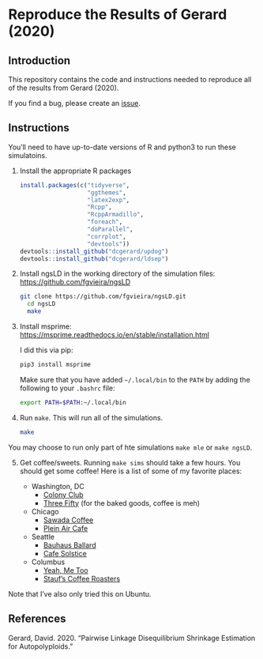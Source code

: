 
<!-- README.md is generated from README.Rmd. Please edit that file -->

# Reproduce the Results of Gerard (2020)

## Introduction

This repository contains the code and instructions needed to reproduce
all of the results from Gerard (2020).

If you find a bug, please create an
[issue](https://github.com/dcgerard/reproduce_pairwise_ld/issues).

## Instructions

You’ll need to have up-to-date versions of R and python3 to run these
simulatoins.

1.  Install the appropriate R packages
    
    ``` r
    install.packages(c("tidyverse",
                       "ggthemes",
                       "latex2exp",
                       "Rcpp",
                       "RcppArmadillo",
                       "foreach",
                       "doParallel",
                       "corrplot",
                       "devtools"))
    devtools::install_github("dcgerard/updog")
    devtools::install_github("dcgerard/ldsep")
    ```

2.  Install ngsLD in the working directory of the simulation files:
    <https://github.com/fgvieira/ngsLD>
    
    ``` bash
    git clone https://github.com/fgvieira/ngsLD.git
      cd ngsLD
      make
    ```

3.  Install msprime:
    <https://msprime.readthedocs.io/en/stable/installation.html>
    
    I did this via pip:
    
    ``` bash
    pip3 install msprime
    ```
    
    Make sure that you have added `~/.local/bin` to the `PATH` by adding
    the following to your `.bashrc` file:
    
    ``` bash
    export PATH=$PATH:~/.local/bin
    ```

4.  Run `make`. This will run all of the simulations.
    
    ``` bash
    make
    ```

You may choose to run only part of hte simulations `make mle` or `make
ngsLD`.

5.  Get coffee/sweets. Running `make sims` should take a few hours. You
    should get some coffee\! Here is a list of some of my favorite
    places:
    
      - Washington, DC
          - [Colony
            Club](https://www.yelp.com/biz/colony-club-washington)
          - [Three
            Fifty](https://www.yelp.com/biz/three-fifty-bakery-and-coffee-bar-washington)
            (for the baked goods, coffee is meh)
      - Chicago
          - [Sawada
            Coffee](https://www.yelp.com/biz/sawada-coffee-chicago)
          - [Plein Air
            Cafe](https://www.yelp.com/biz/plein-air-cafe-and-eatery-chicago-2)
      - Seattle
          - [Bauhaus
            Ballard](https://www.yelp.com/biz/bauhaus-ballard-seattle)
          - [Cafe
            Solstice](https://www.yelp.com/biz/cafe-solstice-seattle)
      - Columbus
          - [Yeah, Me
            Too](https://www.yelp.com/biz/yeah-me-too-columbus)
          - [Stauf’s Coffee
            Roasters](https://www.yelp.com/biz/staufs-coffee-roasters-columbus-2)

Note that I’ve also only tried this on Ubuntu.

## References

<div id="refs" class="references">

<div id="ref-gerard2020pairwise">

Gerard, David. 2020. “Pairwise Linkage Disequilibrium Shrinkage
Estimation for Autopolyploids.”

</div>

</div>
